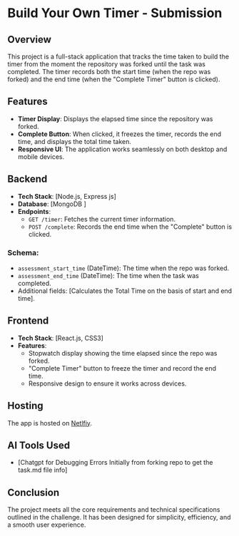 # Build Your Own Timer - Submission

## Overview
This project is a full-stack application that tracks the time taken to build the timer from the moment the repository was forked until the task was completed. The timer records both the start time (when the repo was forked) and the end time (when the "Complete Timer" button is clicked).

## Features
- **Timer Display**: Displays the elapsed time since the repository was forked.
- **Complete Button**: When clicked, it freezes the timer, records the end time, and displays the total time taken.
- **Responsive UI**: The application works seamlessly on both desktop and mobile devices.

## Backend
- **Tech Stack**: [Node.js, Express js]
- **Database**: [MongoDB ]
- **Endpoints**:
  - `GET /timer`: Fetches the current timer information.
  - `POST /complete`: Records the end time when the "Complete" button is clicked.

### Schema:
- `assessment_start_time` (DateTime): The time when the repo was forked.
- `assessment_end_time` (DateTime): The time when the task was completed.
- Additional fields: [Calculates the Total Time on the basis of start and end time].

## Frontend
- **Tech Stack**: [React.js, CSS3]
- **Features**:
  - Stopwatch display showing the time elapsed since the repo was forked.
  - "Complete Timer" button to freeze the timer and record the end time.
  - Responsive design to ensure it works across devices.

## Hosting
The app is hosted on [Netlfiy](https://netlify.com).

## AI Tools Used
- [Chatgpt for Debugging Errors Initially from forking repo to get the task.md file info]

## Conclusion
The project meets all the core requirements and technical specifications outlined in the challenge. It has been designed for simplicity, efficiency, and a smooth user experience.



